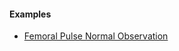 #### Examples

- [Femoral Pulse Normal Observation](ncdhc-observation-femoralpulse-normal-example.html)